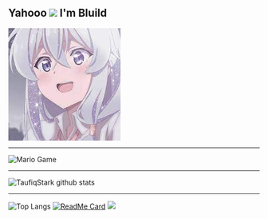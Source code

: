 ## Yahooo <img src="https://github.com/TheDudeThatCode/TheDudeThatCode/blob/master/Assets/Hi.gif" width="29px"> I'm Bluild
<img align="center" height="auto" src="https://github.com/TaufiqStark/TaufiqStark/blob/main/img/images.jpg"/>

___

<img src="https://github.com/TheDudeThatCode/TheDudeThatCode/blob/master/Assets/Mario_Gameplay.gif" alt="Mario Game" width="600" />

___

![TaufiqStark github stats](https://github-readme-stats.vercel.app/api?username=taufiqstark&show_icons=true&theme=buefy&show_owner=true)
___

![Top Langs](https://github-readme-stats.vercel.app/api/top-langs/?username=taufiqstark&theme=buefy)
[![ReadMe Card](https://github-readme-stats.vercel.app/api/pin/?username=taufiqstark&repo=BangunDatar&theme=buefy)](https://github.com/taufiqstark/BangunDatar)
![](https://github-profile-trophy.vercel.app/?username=TaufiqStark&row=2&column=3)

<!--
**TaufiqStark/TaufiqStark** is a ✨ _special_ ✨ repository because its `README.md` (this file) appears on your GitHub profile.

Here are some ideas to get you started:

- 🔭 I’m currently working on ...
- 🌱 I’m currently learning ...
- 👯 I’m looking to collaborate on ...
- 🤔 I’m looking for help with ...
- 💬 Ask me about ...
- 📫 How to reach me: ...
- 😄 Pronouns: ...
- ⚡ Fun fact: ...
-->
